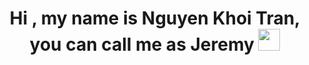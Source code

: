<h1 align="center">Hi , my name is Nguyen Khoi Tran, you can call me as Jeremy <img src="https://media.giphy.com/media/hvRJCLFzcasrR4ia7z/giphy.gif" width="35"></h1>
